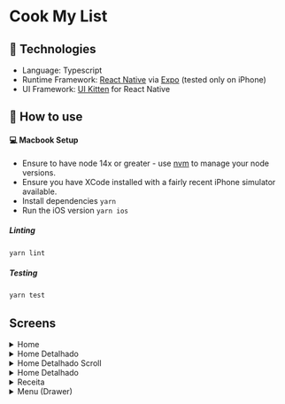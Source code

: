 # Cook My List

## 🔬 Technologies

- Language: Typescript
- Runtime Framework: [React Native](https://reactnative.dev/) via [Expo](http://expo.io/) (tested only on iPhone)
- UI Framework: [UI Kitten](https://akveo.github.io/react-native-ui-kitten/) for React Native

## 🚀 How to use

#### 💻 Macbook Setup

- Ensure to have node 14x or greater - use [nvm](https://github.com/nvm-sh/nvm) to manage your node versions.
- Ensure you have XCode installed with a fairly recent iPhone simulator available.
- Install dependencies `yarn`
- Run the iOS version `yarn ios`


##### Linting

```bash
yarn lint
```

##### Testing

```bash
yarn test
```

## Screens

<details>
  <summary>Home</summary>
  ![Home](_telas/00.1_Home.jpg)
</details>
<details>
  <summary>Home Detalhado</summary>
  ![Home Detalhado](_telas/00.2_Home_detalhado.jpg)
</details>
<details>
  <summary>Home Detalhado Scroll</summary>
  ![Home Detalhado Scroll](_telas/00.2_Home_detalhado.jpg)
</details>
<details>
  <summary>Home Detalhado</summary>
  ![Home Detalhado](_telas/00.3_Home_detalhado_scroll.jpg)
</details>
<details>
  <summary>Receita</summary>
  ![Receita](_telas/01.0_Receita.jpg)
</details>
<details>
  <summary>Menu (Drawer)</summary>
  ![Menu](_telas/02.0_Menu.jpg)
</details>


